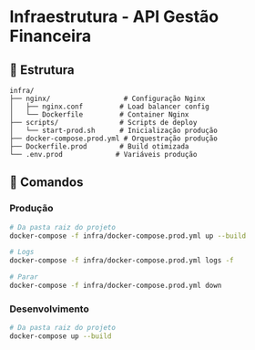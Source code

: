 # Infraestrutura - API Gestão Financeira

## 📁 Estrutura

```
infra/
├── nginx/                  # Configuração Nginx
│   ├── nginx.conf         # Load balancer config
│   └── Dockerfile         # Container Nginx
├── scripts/               # Scripts de deploy
│   └── start-prod.sh      # Inicialização produção
├── docker-compose.prod.yml # Orquestração produção
├── Dockerfile.prod        # Build otimizada
└── .env.prod             # Variáveis produção
```

## 🚀 Comandos

### Produção
```bash
# Da pasta raiz do projeto
docker-compose -f infra/docker-compose.prod.yml up --build

# Logs
docker-compose -f infra/docker-compose.prod.yml logs -f

# Parar
docker-compose -f infra/docker-compose.prod.yml down
```

### Desenvolvimento
```bash
# Da pasta raiz do projeto
docker-compose up --build
```